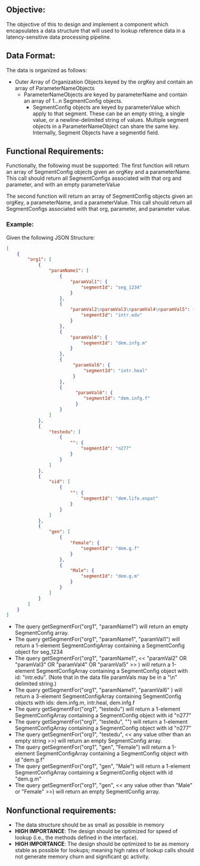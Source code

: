 ## Objective:
The objective of this to design and implement a component which encapsulates a data structure that will used to lookup reference data in a latency-sensitive data processing pipeline.

## Data Format:
The data is organized as follows:

* Outer Array of Organization Objects keyed by the orgKey and contain an array of ParameterNameObjects
    * ParameterNameObjects are keyed by parameterName and contain an array of 1...n SegmentConfig objects.
        * SegmentConfig objects are keyed by parameterValue which apply to that segment.  These can be an empty string, a single value, or a newline-delimited string of values. Multiple segment objects in a ParameterNameObject can share the same key.  Internally, Segment Objects have a segmentId field.

## Functional Requirements:
Functionally, the following must be supported:
The first function will return an array of SegmentConfig objects given an orgKey and a parameterName.  This call should return all SegmentConfigs associated
with that org and parameter, and with an empty parameterValue

The second function will return an array of SegmentConfig objects given an orgKey, a parameterName, and a parameterValue.  This call should return all SegmentConfigs associated
with that org, parameter, and parameter value.


### Example:
Given the following JSON Structure:
```json
[
    {
        "org1": [
            {
                "paramName1": [
                    {
                        "paramVal1": {
                            "segmentId": "seg_1234"
                        }
                    },
                    {
                        "paramVal2\nparamVal3\nparamVal4\nparamVal5": {
                            "segmentId": "intr.edu"
                        }
                    },
                    {
                        "paramVal6": {
                            "segmentId": "dem.infg.m"
                        }
                    },
                    {
                         "paramVal6": {
                             "segmentId": "intr.heal"
                         }
                    },
                    {
                          "paramVal6": {
                             "segmentId": "dem.infg.f"
                          }
                    }
                ]
            },
            {
                "testedu": [
                    {
                        "": {
                            "segmentId": "n277"
                        }
                    }
                ]
            },
            {
                "sid": [
                    {
                        "": {
                            "segmentId": "dem.life.expat"
                        }
                    }
                ]
            },
            {
                "gen": [
                    {
                        "Female": {
                            "segmentId": "dem.g.f"
                        }
                    },
                    {
                        "Male": {
                            "segmentId": "dem.g.m"
                        }
                    }
                ]
            }
        ]
    }
]
```
* The query getSegmentFor("org1", "paramName1")  will return an empty SegmentConfig array.
* The query getSegmentFor("org1", "paramName1", "paramVal1")  will return a 1-element SegmentConfigArray containing a SegmentConfig object for seg_1234
* The query getSegmentFor("org1", "paramName1", << "paramVal2" OR  "paramVal3" OR  "paramVal4" OR  "paramVal5" >> )  will return a 1-element SegmentConfigArray containing a SegmentConfig object with id: "intr.edu". (Note that in the data file paramVals may be in a "\n" delimited string.)
* The query getSegmentFor("org1", "paramName1", "paramVal6" )  will return a 3-element SegmentConfigArray containing SegmentConfig objects with ids: dem.infg.m, intr.heal, dem.infg.f
* The query getSegmentFor("org1", "testedu")  will return a 1-element SegmentConfigArray containing a SegmentConfig object with id "n277"
* The query getSegmentFor("org1", "testedu", "")  will return a 1-element SegmentConfigArray containing a SegmentConfig object with id "n277"
* The query getSegmentFor("org1", "testedu", << any value other than an empty string >>) will return an empty SegmentConfig array.
* The query getSegmentFor("org1", "gen", "Female") will return a 1-element SegmentConfigArray containing a SegmentConfig object with id "dem.g.f"
* The query getSegmentFor("org1", "gen", "Male") will return a 1-element SegmentConfigArray containing a SegmentConfig object with id "dem.g.m"
* The query getSegmentFor("org1", "gen", << any value other than "Male" or "Female" >>) will return an empty SegmentConfig array.

## Nonfunctional requirements:
* The data structure should be as small as possible in memory
* **HIGH IMPORTANCE**: The design should be optimized for speed of lookup (i.e., the methods defined in the interface).
* **HIGH IMPORTANCE**: The design should be optimized to be as memory stable as possible for lookups; meaning high rates of lookup calls should not
 generate memory churn and significant gc activity.
